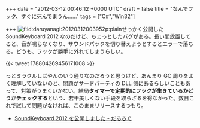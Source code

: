 
+++
date = "2012-03-12 00:46:12 +0000 UTC"
draft = false
title = "なんでフック、すぐに死んでまうん……"
tags = ["C#","Win32"]

+++
<img src="http://cdn-ak.f.st-hatena.com/images/fotolife/d/daruyanagi/20120312/20120312003952.png" alt="f:id:daruyanagi:20120312003952p:plain" title="f:id:daruyanagi:20120312003952p:plain" class="hatena-fotolife"/>せっかく公開した SoundKeyboard 2012 なのだけど、ちょっとしたバグがある。長い間放置してると、音が鳴らなくなり、サウンドパックを切り替えようとするとエラーで落ちる。どうも、フックが勝手に外れてしまうらしい。

{{< tweet 178804269456171008 >}}

っとミラクルしばやんのいう通りなのだろうと思うけど、あんまり GC 周りをよく理解していないのと、問題がサードパーティの DLL 側にあるらしいこともあって、対策がうまくいかない。結局**タイマーで定期的にフックが生きているかどうかチェックする**という、若干美しくない手段を取らざるを得なかった。数日これで試して問題がなければ、このままリリースするつもり。

<ul>
<li><a href="http://daruyanagi.hatenablog.com/entry/2012/03/11/001549">SoundKeyboard 2012 を公開しました - だるろぐ</a></li>
</ul>

